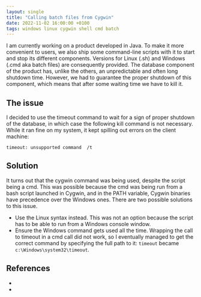 ```yaml
---
layout: single
title: "Calling batch files from Cygwin"
date: 2022-11-02 16:00:00 +0100
tags: windows linux cygwin shell cmd batch
---
```


I am currently working on a product developed in Java. To make it more convenient to users, we also ship some command-line scripts with it to start and stop its different components. Versions for Linux (.sh) and Windows (.cmd aka batch files) are consequently provided. The database component of the product has, unlike the others, an unpredictable and often long shutdown time. However, we had to guarantee the proper shutdown of this component, which means that after some waiting time we have to kill it.

## The issue

I decided to use the timeout command to wait for a sign of proper shutdown of the database, in which case the following kill command is not necessary. While it ran fine on my system, it kept spilling out errors on the client machine: 

    timeout: unsupported command  /t

## Solution

It turns out that the cygwin command was being used, despite the script being a cmd. This was possible because the cmd was being run from a bash script launched in Cygwin, and in the PATH variable, Cygwin binaries have precedence over the Windows ones. There are two possible solutions to this issue. 

  * Use the Linux syntax instead. This was not an option because the script has to be able to run from a Windows console window. 
  * Ensure the Windows command gets used all the time. Wrapping the call to timeout in a cmd call did not work, so I eventually managed to get the correct command by specifying the full path to it: ``timeout`` became ``c:\Windows\system32\timeout``. 

## References

  * 
  * 
